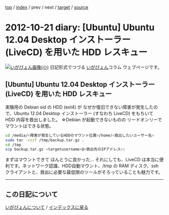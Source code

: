 [top](https://igapyon.github.io/diary/) 
 / [index](https://igapyon.github.io/diary/2012/index.html) 
 / prev 
 / next 
 / [target](https://igapyon.github.io/diary/2012/ig121021.html) 
 / [source](https://github.com/igapyon/diary/blob/gh-pages/2012/ig121021.html.src.md) 

2012-10-21 diary: [Ubuntu] Ubuntu 12.04 Desktop インストーラー (LiveCD) を用いた HDD レスキュー
=====================================================================================================
[![いがぴょん画像(小)](https://igapyon.github.io/diary/images/iga200306s.jpg "いがぴょん")](https://igapyon.github.io/diary/memo/memoigapyon.html) 日記形式でつづる [いがぴょん](https://igapyon.github.io/diary/memo/memoigapyon.html)コラム ウェブページです。

## [Ubuntu] Ubuntu 12.04 Desktop インストーラー (LiveCD) を用いた HDD レスキュー

実験用の Debian sid の HDD (ext4) が なぜか復旧できない障害が発生したので、Ubuntu 12.04 Desktop インストーラー (すなわち LiveCD) をもちいて HDD 内容を救出しました。
☆Debian が起動できないものの リードオンリーでマウントはできる状態。

```sh
cd /media/<障害が発生しているHDDのマウント位置>/home/<救出したいユーザー名>
sudo tar -cvzf /tmp/backup.tar.gz .
cd /tmp
scp backup.tar.gz <targetusername>@<救出先のIPアドレス>:
```

まずはマウントできて ほんとうに良かった...
それにしても、LiveCD は本当に便利です。ネットワーク認識、HDD自動マウント、/tmp の RAM ディスク、ssh クライアントと、救出に必要な最低限のツールがそろっていることも魅力です。



----------------------------------------------------------------------------------------------------

## この日記について
[いがぴょんについて](https://igapyon.github.io/diary/memo/memoigapyon.html) / [インデックスに戻る](https://igapyon.github.io/diary/idxall.html)
